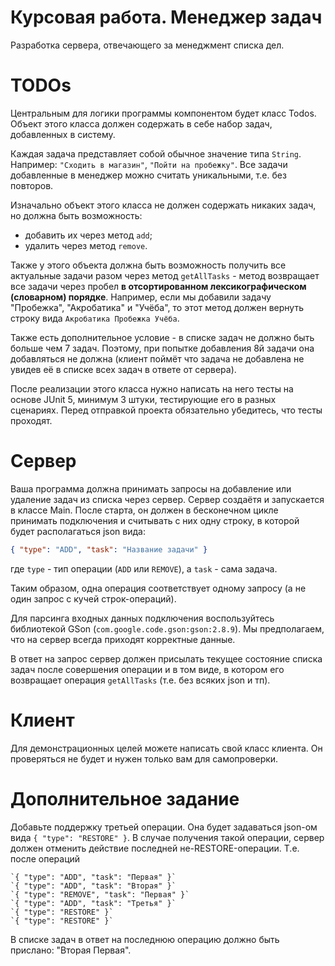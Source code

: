 # Курсовая работа. Менеджер задач

Разработка сервера, отвечающего за менеджмент списка дел.

# TODOs
Центральным для логики программы компонентом будет класс Todos. Объект этого класса должен содержать в себе набор задач, добавленных в систему. 

Каждая задача представляет собой обычное значение типа `String`. Например: `"Сходить в магазин"`, `"Пойти на пробежку"`. Все задачи добавленные в менеджер можно считать уникальными, т.е. без повторов.

Изначально объект этого класса не должен содержать никаких задач, но должна быть возможность:
- добавить их через метод `add`;
- удалить через метод `remove`. 

Также у этого объекта должна быть возможность получить все актуальные задачи разом через метод `getAllTasks` - метод возвращает все задачи через пробел **в отсортированном лексикографическом (словарном) порядке**. Например, если мы добавили задачу "Пробежка", "Акробатика" и "Учёба", то этот метод должен вернуть строку вида `Акробатика Пробежка Учёба`.

Также есть дополнительное условие - в списке задач не должно быть больше чем 7 задач. Поэтому, при попытке добавления 8й задачи она добавляться не должна (клиент поймёт что задача не добавлена не увидев её в списке всех задач в ответе от сервера).

После реализации этого класса нужно написать на него тесты на основе JUnit 5, минимум 3 штуки, тестирующие его в разных сценариях. Перед отправкой проекта обязательно убедитесь, что тесты проходят.

# Сервер
Ваша программа должна принимать запросы на добавление или удаление задач из списка через сервер. Сервер создаётя и запускается в классе Main. После старта, он должен в бесконечном цикле принимать подключения и считывать с них одну строку, в которой будет располагаться json вида:
```json
{ "type": "ADD", "task": "Название задачи" }
```
где `type` - тип операции (`ADD` или `REMOVE`), а `task` - сама задача.

Таким образом, одна операция соответствует одному запросу (а не один запрос с кучей строк-операций).

Для парсинга входных данных подключения воспользуйтесь библиотекой GSon (`com.google.code.gson:gson:2.8.9`). Мы предполагаем, что на сервер всегда приходят корректные данные.

В ответ на запрос сервер должен присылать текущее состояние списка задач после совершения операции и в том виде, в котором его возвращает операция `getAllTasks` (т.е. без всяких json и тп).


# Клиент
Для демонстрационных целей можете написать свой класс клиента. Он проверяться не будет и нужен только вам для самопроверки.

# Дополнительное задание
Добавьте поддержку третьей операции. Она будет задаваться json-ом вида `{ "type": "RESTORE" }`.
В случае получения такой операции, сервер должен отменить действие последней не-RESTORE-операции.
Т.е. после операций
```
`{ "type": "ADD", "task": "Первая" }`
`{ "type": "ADD", "task": "Вторая" }`
`{ "type": "REMOVE", "task": "Первая" }`
`{ "type": "ADD", "task": "Третья" }`
`{ "type": "RESTORE" }`
`{ "type": "RESTORE" }`
```
В списке задач в ответ на последнюю операцию должно быть прислано: "Вторая Первая".
